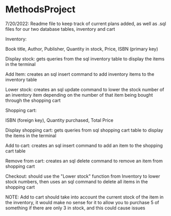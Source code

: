 # MethodsProject

7/20/2022: Readme file to keep track of current plans added, as well as .sql files for our two database tables, inventory and cart


Inventory:

Book title, Author, Publisher, Quantity in stock, Price, ISBN (primary key)

Display stock: gets queries from the sql inventory table to display the items in the terminal

Add Item: creates an sql insert command to add inventory items to the inventory table

Lower stock: creates an sql update command to lower the stock number of an inventory item depending on the number of that item being bought through the shopping cart

Shopping cart:

ISBN (foreign key), Quantity purchased, Total Price

Display shopping cart: gets queries from sql shopping cart table to display the items in the terminal

Add to cart: creates an sql insert command to add an item to the shopping cart table

Remove from cart: creates an sql delete command to remove an item from shopping cart

Checkout: should use the "Lower stock" function from Inventory to lower stock numbers, then uses an sql command to delete all items in the shopping cart

NOTE: Add to cart should take into account the current stock of the item in the inventory, it would make no sense for it to allow you to purchase 5 of something if there are only 3 in stock, and this could cause issues

